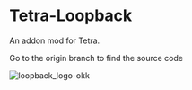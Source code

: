 # Tetra-Loopback
An addon mod for Tetra.



Go to the origin branch to find the source code






![loopback_logo-okk](https://github.com/user-attachments/assets/f0f85286-a5a4-497c-a616-60b078cc2890)
